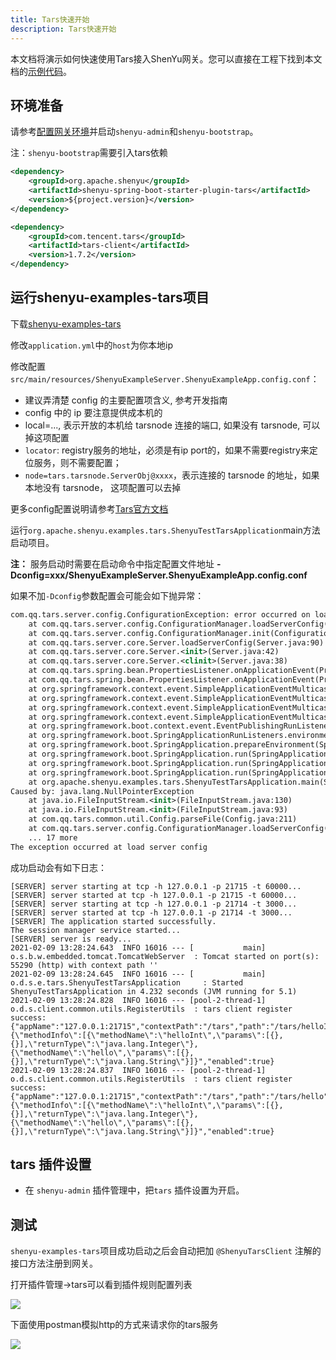 ```yaml
---
title: Tars快速开始
description: Tars快速开始
---
```


本文档将演示如何快速使用Tars接入ShenYu网关。您可以直接在工程下找到本文档的[示例代码](https://github.com/apache/incubator-shenyu/tree/master/shenyu-examples/shenyu-examples-tars)。

## 环境准备

请参考[配置网关环境](../shenyu-set-up)并启动`shenyu-admin`和`shenyu-bootstrap`。

注：`shenyu-bootstrap`需要引入tars依赖
```xml
<dependency>
    <groupId>org.apache.shenyu</groupId>
    <artifactId>shenyu-spring-boot-starter-plugin-tars</artifactId>
    <version>${project.version}</version>
</dependency>

<dependency>
    <groupId>com.tencent.tars</groupId>
    <artifactId>tars-client</artifactId>
    <version>1.7.2</version>
</dependency>
```

## 运行shenyu-examples-tars项目

下载[shenyu-examples-tars](https://github.com/apache/incubator-shenyu/tree/master/shenyu-examples/shenyu-examples-tars)

修改`application.yml`中的`host`为你本地ip

修改配置`src/main/resources/ShenyuExampleServer.ShenyuExampleApp.config.conf`：

* 建议弄清楚 config 的主要配置项含义, 参考开发指南
* config 中的 ip 要注意提供成本机的
* local=..., 表示开放的本机给 tarsnode 连接的端口, 如果没有 tarsnode, 可以掉这项配置
* `locator`: registry服务的地址，必须是有ip port的，如果不需要registry来定位服务，则不需要配置；
* `node=tars.tarsnode.ServerObj@xxxx`，表示连接的 tarsnode 的地址，如果本地没有 tarsnode， 这项配置可以去掉

更多config配置说明请参考[Tars官方文档](https://github.com/TarsCloud/TarsJava/blob/master/docs/tars_java_user_guide.md)

运行`org.apache.shenyu.examples.tars.ShenyuTestTarsApplication`main方法启动项目。

**注：** 服务启动时需要在启动命令中指定配置文件地址 **-Dconfig=xxx/ShenyuExampleServer.ShenyuExampleApp.config.conf**

如果不加`-Dconfig`参数配置会可能会如下抛异常：
```xml
com.qq.tars.server.config.ConfigurationException: error occurred on load server config
	at com.qq.tars.server.config.ConfigurationManager.loadServerConfig(ConfigurationManager.java:113)
	at com.qq.tars.server.config.ConfigurationManager.init(ConfigurationManager.java:57)
	at com.qq.tars.server.core.Server.loadServerConfig(Server.java:90)
	at com.qq.tars.server.core.Server.<init>(Server.java:42)
	at com.qq.tars.server.core.Server.<clinit>(Server.java:38)
	at com.qq.tars.spring.bean.PropertiesListener.onApplicationEvent(PropertiesListener.java:37)
	at com.qq.tars.spring.bean.PropertiesListener.onApplicationEvent(PropertiesListener.java:31)
	at org.springframework.context.event.SimpleApplicationEventMulticaster.doInvokeListener(SimpleApplicationEventMulticaster.java:172)
	at org.springframework.context.event.SimpleApplicationEventMulticaster.invokeListener(SimpleApplicationEventMulticaster.java:165)
	at org.springframework.context.event.SimpleApplicationEventMulticaster.multicastEvent(SimpleApplicationEventMulticaster.java:139)
	at org.springframework.context.event.SimpleApplicationEventMulticaster.multicastEvent(SimpleApplicationEventMulticaster.java:127)
	at org.springframework.boot.context.event.EventPublishingRunListener.environmentPrepared(EventPublishingRunListener.java:76)
	at org.springframework.boot.SpringApplicationRunListeners.environmentPrepared(SpringApplicationRunListeners.java:53)
	at org.springframework.boot.SpringApplication.prepareEnvironment(SpringApplication.java:345)
	at org.springframework.boot.SpringApplication.run(SpringApplication.java:308)
	at org.springframework.boot.SpringApplication.run(SpringApplication.java:1226)
	at org.springframework.boot.SpringApplication.run(SpringApplication.java:1215)
	at org.apache.shenyu.examples.tars.ShenyuTestTarsApplication.main(ShenyuTestTarsApplication.java:38)
Caused by: java.lang.NullPointerException
	at java.io.FileInputStream.<init>(FileInputStream.java:130)
	at java.io.FileInputStream.<init>(FileInputStream.java:93)
	at com.qq.tars.common.util.Config.parseFile(Config.java:211)
	at com.qq.tars.server.config.ConfigurationManager.loadServerConfig(ConfigurationManager.java:63)
	... 17 more
The exception occurred at load server config
```

成功启动会有如下日志：
```shell
[SERVER] server starting at tcp -h 127.0.0.1 -p 21715 -t 60000...
[SERVER] server started at tcp -h 127.0.0.1 -p 21715 -t 60000...
[SERVER] server starting at tcp -h 127.0.0.1 -p 21714 -t 3000...
[SERVER] server started at tcp -h 127.0.0.1 -p 21714 -t 3000...
[SERVER] The application started successfully.
The session manager service started...
[SERVER] server is ready...
2021-02-09 13:28:24.643  INFO 16016 --- [           main] o.s.b.w.embedded.tomcat.TomcatWebServer  : Tomcat started on port(s): 55290 (http) with context path ''
2021-02-09 13:28:24.645  INFO 16016 --- [           main] o.d.s.e.tars.ShenyuTestTarsApplication     : Started ShenyuTestTarsApplication in 4.232 seconds (JVM running for 5.1)
2021-02-09 13:28:24.828  INFO 16016 --- [pool-2-thread-1] o.d.s.client.common.utils.RegisterUtils  : tars client register success: {"appName":"127.0.0.1:21715","contextPath":"/tars","path":"/tars/helloInt","pathDesc":"","rpcType":"tars","serviceName":"ShenyuExampleServer.ShenyuExampleApp.HelloObj","methodName":"helloInt","ruleName":"/tars/helloInt","parameterTypes":"int,java.lang.String","rpcExt":"{\"methodInfo\":[{\"methodName\":\"helloInt\",\"params\":[{},{}],\"returnType\":\"java.lang.Integer\"},{\"methodName\":\"hello\",\"params\":[{},{}],\"returnType\":\"java.lang.String\"}]}","enabled":true} 
2021-02-09 13:28:24.837  INFO 16016 --- [pool-2-thread-1] o.d.s.client.common.utils.RegisterUtils  : tars client register success: {"appName":"127.0.0.1:21715","contextPath":"/tars","path":"/tars/hello","pathDesc":"","rpcType":"tars","serviceName":"ShenyuExampleServer.ShenyuExampleApp.HelloObj","methodName":"hello","ruleName":"/tars/hello","parameterTypes":"int,java.lang.String","rpcExt":"{\"methodInfo\":[{\"methodName\":\"helloInt\",\"params\":[{},{}],\"returnType\":\"java.lang.Integer\"},{\"methodName\":\"hello\",\"params\":[{},{}],\"returnType\":\"java.lang.String\"}]}","enabled":true} 
```

## tars 插件设置

* 在 `shenyu-admin` 插件管理中，把`tars` 插件设置为开启。

## 测试
`shenyu-examples-tars`项目成功启动之后会自动把加 `@ShenyuTarsClient` 注解的接口方法注册到网关。

打开插件管理->tars可以看到插件规则配置列表

![](/img/shenyu/quick-start/tars/rule-list.png)

下面使用postman模拟http的方式来请求你的tars服务

![](/img/shenyu/quick-start/tars/postman-test.png)

